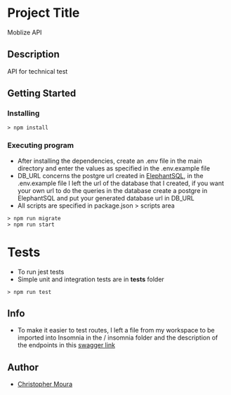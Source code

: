 # Project Title

Moblize API

## Description

API for technical test

## Getting Started

### Installing

```shell
> npm install
```

### Executing program

* After installing the dependencies, create an .env file in the main directory and enter the values ​​as specified in the .env.example file
* DB_URL concerns the postgre url created in [ElephantSQL](https://www.elephantsql.com), 
in the .env.example file I left the url of the database that I created, if you want your own url to do the queries in the database create a postgre in ElephantSQL and put your generated database url in DB_URL
* All scripts are specified in package.json > scripts area
```shell
> npm run migrate
> npm run start
```

# Tests

* To run jest tests
* Simple unit and integration tests are in __tests__ folder
```shell
> npm run test
```

## Info

* To make it easier to test routes, I left a file from my workspace to be imported into Insomnia in the / insomnia folder and the description of the endpoints in this [swagger link](https://app.swaggerhub.com/apis/ccmoura/moblizeapi/1.0.0)

## Author

* [Christopher Moura](https://github.com/ccmoura)

